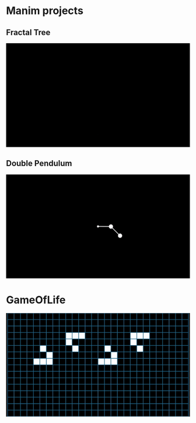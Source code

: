 # Manim projects
 
## Fractal Tree
![](gifs/FractalTree.gif)

## Double Pendulum
![](gifs/DoublePendulum.gif)

# GameOfLife
![](gifs/GameOfLife.gif)